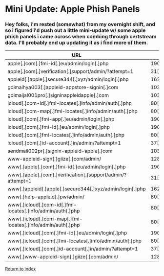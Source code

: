 # Mini Update: Apple Phish Panels

### Hey folks, i'm rested (somewhat) from my overnight shift, and so i figured i'd push out a little mini-update w/ some apple phish panels i came across when combing through certstream data. I'll probably end up updating it as i find more of them.

| URL                                                          | IP                   | Whois/SOA Email                           |
| ------------------------------------------------------------ | -------------------- | ----------------------------------------- |
| apple[.]com[.]fmi-id[.]eu/admin/login[.]php                  | 190[.]14[.]38[.]22   | ipaypalpay@gmail[.]com                    |
| apple[.]com[.]verification[.]support/admin/?attempt=1        | 31[.]31[.]196[.]8    | support@reg[.]ru                          |
| appleid[.]apple[.]secure344[.]xyz/admin/login[.]php          | 162[.]214[.]117[.]6  | root@server[.]fuv[.]xnu[.]mybluehost[.]me |
| goimaihya003[.]appleid-appstore-signin[.]com                 | 103[.]109[.]43[.]100 | dix2fupltiyj@contactprivacy[.]email       |
| goimaijal001pro[.]signinappleidapple[.]com                   | 103[.]109[.]43[.]100 | i3dkhtdygjzt@contactprivacy[.]email       |
| icloud[.]com-id[.]fmi-locates[.]info/admin/auth[.]php        | 80[.]87[.]203[.]19   | whee@ispsystem[.]com                      |
| icloud[.]com-map[.]fmi-locates[.]info/admin/auth[.]php       | 80[.]87[.]203[.]19   | whee@ispsystem[.]com                      |
| icloud[.]com[.]fmi-app[.]eu/admin/login[.]php                | 190[.]14[.]38[.]22   | ipaypalpay@gmail[.]com                    |
| icloud[.]com[.]fmi-id[.]eu/admin/login[.]php                 | 190[.]14[.]38[.]22   | ipaypalpay@gmail[.]com                    |
| icloud[.]com[.]fmi-locates[.]info/admin/auth[.]php           | 80[.]87[.]203[.]19   | whee@ispsystem[.]com                      |
| icloud[.]com[.]id-account[.]in/admin/?attempt=1              | 37[.]140[.]192[.]33  | hakimov@reg[.]ru                          |
| sendmail002pr[.]signin-appleid-apple[.]com                   | 103[.]109[.]43[.]100 | lgbe2xuqv424@contactprivacy[.]email       |
| www-appleid-sign[.]giize[.]com/admin/                        | 128[.]199[.]146[.]98 | administrator@dynu[.]com                  |
| www[.]apple[.]com[.]fmi-id[.]eu/admin/login[.]php            | 190[.]14[.]38[.]22   | ipaypalpay@gmail[.]com                    |
| www[.]apple[.]com[.]verification[.]support/admin/?attempt=1  | 31[.]31[.]196[.]8    | support@reg[.]ru                          |
| www[.]appleid[.]apple[.]secure344[.]xyz/admin/login[.]php    | 162[.]214[.]117[.]6  | root@server[.]fuv[.]xnu[.]mybluehost[.]me |
| www[.]help-appleid[.]pw/admin/                               | 80[.]87[.]203[.]19   | whee@ispsystem[.]com                      |
| www[.]icloud[.]com-id[.]fmi-locates[.]info/admin/auth[.]php  | 80[.]87[.]203[.]19   | whee@ispsystem[.]com                      |
| www[.]icloud[.]com-map[.]fmi-locates[.]info/admin/auth[.]php | 80[.]87[.]203[.]19   | whee@ispsystem[.]com                      |
| www[.]icloud[.]com[.]fmi-id[.]eu/admin/login[.]php           | 190[.]14[.]38[.]22   | ipaypalpay@gmail[.]com                    |
| www[.]icloud[.]com[.]fmi-locates[.]info/admin/auth[.]php     | 80[.]87[.]203[.]19   | whee@ispsystem[.]com                      |
| www[.]icloud[.]com[.]id-account[.]in/admin/?attempt=1        | 37[.]140[.]192[.]33  | hakimov@reg[.]ru                          |
| www[.]www-appleid-sign[.]giize[.]com/admin/                  | 128[.]199[.]146[.]98 | administrator@dynu[.]com                  |

[Return to index](/)
